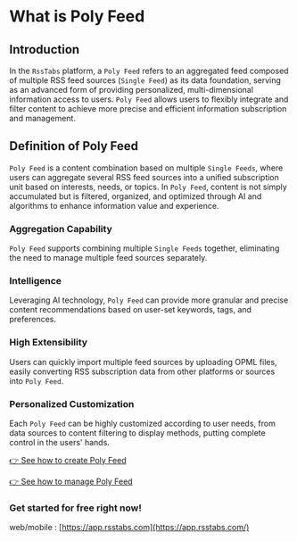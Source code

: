 # What is Poly Feed

## Introduction

In the `RssTabs` platform, a `Poly Feed` refers to an aggregated feed composed of multiple RSS feed sources (`Single Feed`) as its data foundation, serving as an advanced form of providing personalized, multi-dimensional information access to users. `Poly Feed` allows users to flexibly integrate and filter content to achieve more precise and efficient information subscription and management.

## Definition of Poly Feed

`Poly Feed` is a content combination based on multiple `Single Feeds`, where users can aggregate several RSS feed sources into a unified subscription unit based on interests, needs, or topics. In `Poly Feed`, content is not simply accumulated but is filtered, organized, and optimized through AI and algorithms to enhance information value and experience.

### Aggregation Capability
`Poly Feed` supports combining multiple `Single Feeds` together, eliminating the need to manage multiple feed sources separately.

### Intelligence
Leveraging AI technology, `Poly Feed` can provide more granular and precise content recommendations based on user-set keywords, tags, and preferences.

### High Extensibility
Users can quickly import multiple feed sources by uploading OPML files, easily converting RSS subscription data from other platforms or sources into `Poly Feed`.

### Personalized Customization
Each `Poly Feed` can be highly customized according to user needs, from data sources to content filtering to display methods, putting complete control in the users' hands.

[👉 See how to create Poly Feed](../../features/create-poly-feed.md)

[👉 See how to manage Poly Feed](../../features/manage-poly-feed.md)

### Get started for free right now!
web/mobile : [https://app.rsstabs.com](https://app.rsstabs.com/)
